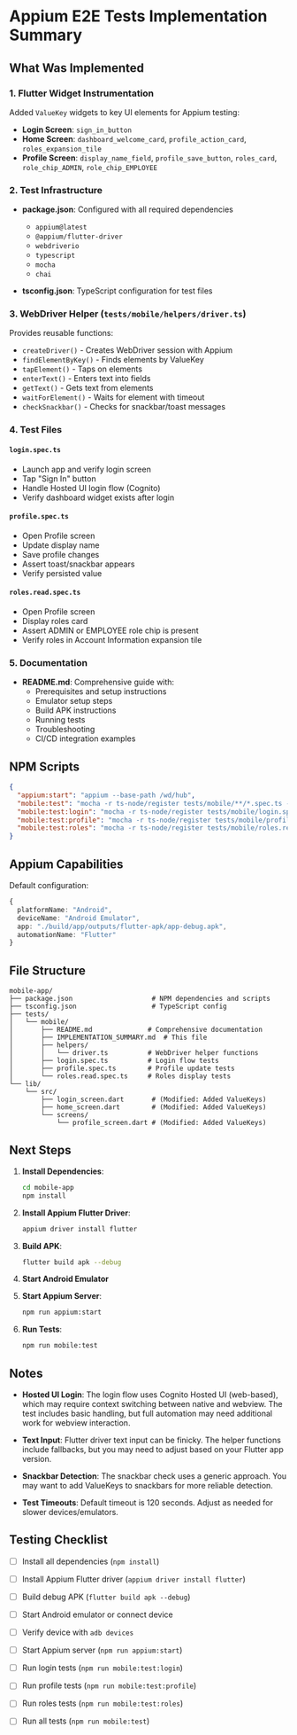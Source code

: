 # Appium E2E Tests Implementation Summary

## What Was Implemented

### 1. Flutter Widget Instrumentation
Added `ValueKey` widgets to key UI elements for Appium testing:
- **Login Screen**: `sign_in_button`
- **Home Screen**: `dashboard_welcome_card`, `profile_action_card`, `roles_expansion_tile`
- **Profile Screen**: `display_name_field`, `profile_save_button`, `roles_card`, `role_chip_ADMIN`, `role_chip_EMPLOYEE`

### 2. Test Infrastructure
- **package.json**: Configured with all required dependencies
  - `appium@latest`
  - `@appium/flutter-driver`
  - `webdriverio`
  - `typescript`
  - `mocha`
  - `chai`

- **tsconfig.json**: TypeScript configuration for test files

### 3. WebDriver Helper (`tests/mobile/helpers/driver.ts`)
Provides reusable functions:
- `createDriver()` - Creates WebDriver session with Appium
- `findElementByKey()` - Finds elements by ValueKey
- `tapElement()` - Taps on elements
- `enterText()` - Enters text into fields
- `getText()` - Gets text from elements
- `waitForElement()` - Waits for element with timeout
- `checkSnackbar()` - Checks for snackbar/toast messages

### 4. Test Files

#### `login.spec.ts`
- Launch app and verify login screen
- Tap "Sign In" button
- Handle Hosted UI login flow (Cognito)
- Verify dashboard widget exists after login

#### `profile.spec.ts`
- Open Profile screen
- Update display name
- Save profile changes
- Assert toast/snackbar appears
- Verify persisted value

#### `roles.read.spec.ts`
- Open Profile screen
- Display roles card
- Assert ADMIN or EMPLOYEE role chip is present
- Verify roles in Account Information expansion tile

### 5. Documentation
- **README.md**: Comprehensive guide with:
  - Prerequisites and setup instructions
  - Emulator setup steps
  - Build APK instructions
  - Running tests
  - Troubleshooting
  - CI/CD integration examples

## NPM Scripts

```json
{
  "appium:start": "appium --base-path /wd/hub",
  "mobile:test": "mocha -r ts-node/register tests/mobile/**/*.spec.ts --timeout 120000",
  "mobile:test:login": "mocha -r ts-node/register tests/mobile/login.spec.ts --timeout 120000",
  "mobile:test:profile": "mocha -r ts-node/register tests/mobile/profile.spec.ts --timeout 120000",
  "mobile:test:roles": "mocha -r ts-node/register tests/mobile/roles.read.spec.ts --timeout 120000"
}
```

## Appium Capabilities

Default configuration:
```typescript
{
  platformName: "Android",
  deviceName: "Android Emulator",
  app: "./build/app/outputs/flutter-apk/app-debug.apk",
  automationName: "Flutter"
}
```

## File Structure

```
mobile-app/
├── package.json                    # NPM dependencies and scripts
├── tsconfig.json                   # TypeScript config
├── tests/
│   └── mobile/
│       ├── README.md              # Comprehensive documentation
│       ├── IMPLEMENTATION_SUMMARY.md  # This file
│       ├── helpers/
│       │   └── driver.ts          # WebDriver helper functions
│       ├── login.spec.ts          # Login flow tests
│       ├── profile.spec.ts        # Profile update tests
│       └── roles.read.spec.ts     # Roles display tests
└── lib/
    └── src/
        ├── login_screen.dart       # (Modified: Added ValueKeys)
        ├── home_screen.dart        # (Modified: Added ValueKeys)
        └── screens/
            └── profile_screen.dart # (Modified: Added ValueKeys)
```

## Next Steps

1. **Install Dependencies**:
   ```bash
   cd mobile-app
   npm install
   ```

2. **Install Appium Flutter Driver**:
   ```bash
   appium driver install flutter
   ```

3. **Build APK**:
   ```bash
   flutter build apk --debug
   ```

4. **Start Android Emulator**

5. **Start Appium Server**:
   ```bash
   npm run appium:start
   ```

6. **Run Tests**:
   ```bash
   npm run mobile:test
   ```

## Notes

- **Hosted UI Login**: The login flow uses Cognito Hosted UI (web-based), which may require context switching between native and webview. The test includes basic handling, but full automation may need additional work for webview interaction.

- **Text Input**: Flutter driver text input can be finicky. The helper functions include fallbacks, but you may need to adjust based on your Flutter app version.

- **Snackbar Detection**: The snackbar check uses a generic approach. You may want to add ValueKeys to snackbars for more reliable detection.

- **Test Timeouts**: Default timeout is 120 seconds. Adjust as needed for slower devices/emulators.

## Testing Checklist

- [ ] Install all dependencies (`npm install`)
- [ ] Install Appium Flutter driver (`appium driver install flutter`)
- [ ] Build debug APK (`flutter build apk --debug`)
- [ ] Start Android emulator or connect device
- [ ] Verify device with `adb devices`
- [ ] Start Appium server (`npm run appium:start`)
- [ ] Run login tests (`npm run mobile:test:login`)
- [ ] Run profile tests (`npm run mobile:test:profile`)
- [ ] Run roles tests (`npm run mobile:test:roles`)
- [ ] Run all tests (`npm run mobile:test`)

